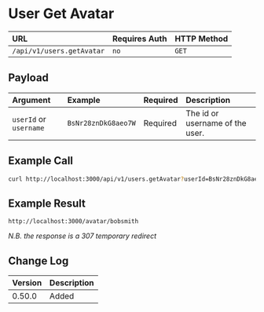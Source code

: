 # User Get Avatar
| URL | Requires Auth | HTTP Method |
| :--- | :--- | :--- |
| `/api/v1/users.getAvatar` | `no` | `GET` |

## Payload
| Argument | Example | Required | Description |
| :--- | :--- | :--- | :--- |
| `userId` or `username` | `BsNr28znDkG8aeo7W` | Required | The id or username of the user. |

## Example Call
```bash
curl http://localhost:3000/api/v1/users.getAvatar?userId=BsNr28znDkG8aeo7W
```

## Example Result
```
http://localhost:3000/avatar/bobsmith
```
_N.B. the response is a 307 temporary redirect_

## Change Log
| Version | Description |
| :--- | :--- |
| 0.50.0 | Added |
